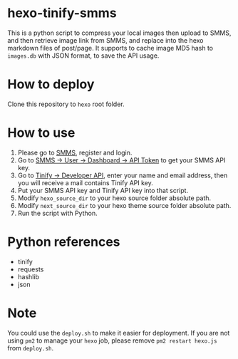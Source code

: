 # hexo-tinify-smms

This is a python script to compress your local images then upload to SMMS, and then retrieve image link from SMMS, and replace into the hexo markdown files of post/page.
It supports to cache image MD5 hash to `images.db` with JSON format, to save the API usage.

# How to deploy

Clone this repository to `hexo` root folder. 

# How to use

1. Please go to [SMMS](https://sm.ms/), register and login.
2. Go to [SMMS -> User -> Dashboard -> API Token](https://sm.ms/home/apitoken) to get your SMMS API key.
3. Go to [Tinify -> Developer API](https://tinypng.com/developers), enter your name and email address, then you will receive a mail contains Tinify API key.
4. Put your SMMS API key and Tinify API key into that script.
5. Modify `hexo_source_dir` to your hexo source folder absolute path.
6. Modify `next_source_dir` to your hexo theme source folder absolute path.
7. Run the script with Python.

# Python references

* tinify
* requests
* hashlib
* json

# Note

You could use the `deploy.sh` to make it easier for deployment.
If you are not using `pm2` to manage your `hexo` job, please remove `pm2 restart hexo.js` from `deploy.sh`.
